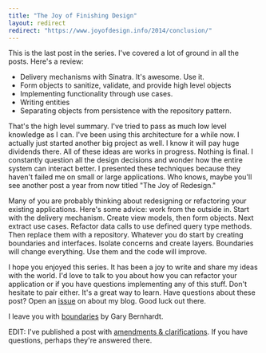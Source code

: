 ```yaml
---
title: "The Joy of Finishing Design"
layout: redirect
redirect: "https://www.joyofdesign.info/2014/conclusion/"
---
```


This is the last post in the series. I've covered a lot of ground in
all the posts. Here's a review:

* Delivery mechanisms with Sinatra. It's awesome. Use it.
* Form objects to sanitize, validate, and provide high level objects
* Implementing functionality through use cases.
* Writing entities
* Separating objects from persistence with the repository pattern.

That's the high level summary. I've tried to pass as much low level
knowledge as I can. I've been using this architecture for a while
now. I actually just started another big project as well. I know it
will pay huge dividends there. All of these ideas are works in
progress. Nothing is final. I constantly question all the design
decisions and wonder how the entire system can interact better. I
presented these techniques because they haven't failed me on small or
large applications. Who knows, maybe you'll see another post a year
from now titled "The Joy of Redesign."

Many of you are probably thinking about redesigning or refactoring
your existing applications. Here's some advice: work from the outside
in. Start with the delivery mechanism. Create view models, then form
objects. Next extract use cases. Refactor data calls to use defined
query type methods. Then replace them with a repository. Whatever you do
start by creating boundaries and interfaces. Isolate concerns and
create layers. Boundaries will change everything. Use them and the
code will improve.

I hope you enjoyed this series. It has been a joy to write and share my
ideas with the world. I'd love to talk to you about how you can
refactor your application or if you have questions implementing any
of this stuff. Don't hesitate to pair either. It's a great way to
learn. Have questions about these post? Open an
[issue](https://github.com/ahawkins/hawkins.io/issues) on about my
blog. Good luck out there.

I leave you with
[boundaries](https://www.destroyallsoftware.com/talks/boundaries) by
Gary Bernhardt.

EDIT: I've published a post with [amendments &
clarifications](/2014/02/amendments_and_clarifications/). If you have
questions, perhaps they're answered there.
